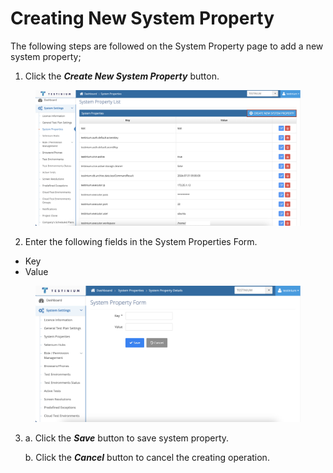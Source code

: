 # Creating New System Property

The following steps are followed on the System Property page to add a new system property;

1. Click the _**Create New System Property**_ button.&#x20;

<figure><img src="../../../.gitbook/assets/System Pro - Create Button.png" alt=""><figcaption></figcaption></figure>

2. Enter the following fields in the System Properties Form.

* Key
* Value

<figure><img src="../../../.gitbook/assets/Screenshot 2025-02-12 at 14.28.42.png" alt=""><figcaption></figcaption></figure>

3.  a. Click the _**Save**_ button to save system property.

    b. Click the _**Cancel**_ button to cancel the creating operation.
